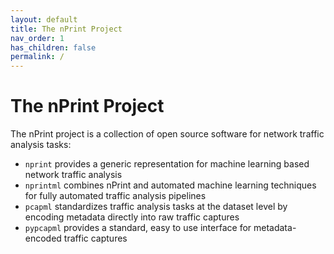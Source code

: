 ```yaml
---
layout: default
title: The nPrint Project
nav_order: 1
has_children: false
permalink: /
---
```


# The nPrint Project

The nPrint project is a collection of open source software for network traffic analysis tasks:

- `nprint` provides a generic representation for machine learning based network traffic analysis
- `nprintml` combines nPrint and automated machine learning techniques for fully automated traffic analysis pipelines
- `pcapml` standardizes traffic analysis tasks at the dataset level by encoding metadata directly into raw traffic captures
- `pypcapml` provides a standard, easy to use interface for metadata-encoded traffic captures
